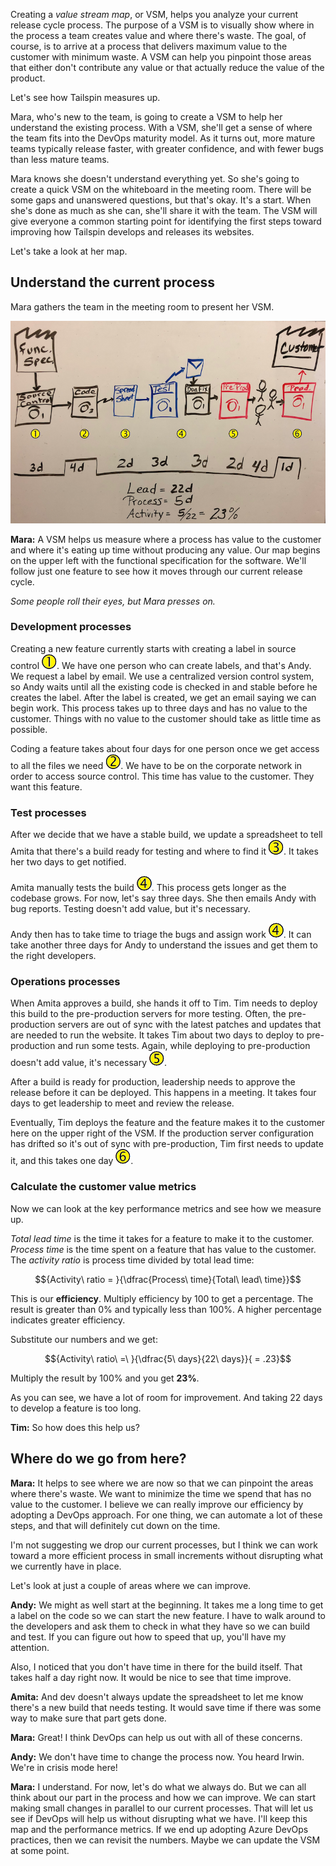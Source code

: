 Creating a *value stream map*, or VSM, helps you analyze your current release cycle process. The purpose of a VSM is to visually show where in the process a team creates value and where there's waste. The goal, of course, is to arrive at a process that delivers maximum value to the customer with minimum waste. A VSM can help you pinpoint those areas that either don't contribute any value or that actually reduce the value of the product.

Let's see how Tailspin measures up.

Mara, who's new to the team, is going to create a VSM to help her understand the existing process. With a VSM, she'll get a sense of where the team fits into the DevOps maturity model. As it turns out, more mature teams typically release faster, with greater confidence, and with fewer bugs than less mature teams.

Mara knows she doesn't understand everything yet. So she's going to create a quick VSM on the whiteboard in the meeting room. There will be some gaps and unanswered questions, but that's okay. It's a start. When she's done as much as she can, she'll share it with the team. The VSM will give everyone a common starting point for identifying the first steps toward improving how Tailspin develops and releases its websites.

Let's take a look at her map.

## Understand the current process

Mara gathers the team in the meeting room to present her VSM.

![A whiteboard showing the value stream map](../media/4-vsm-whiteboard2.png)

**Mara:** A VSM helps us measure where a process has value to the customer and where it's eating up time without producing any value. Our map begins on the upper left with the functional specification for the software. We'll follow just one feature to see how it moves through our current release cycle.

*Some people roll their eyes, but Mara presses on.*

### Development processes

Creating a new feature currently starts with creating a label in source control ![Callout 1](../../shared/media/callout-01.png). We have one person who can create labels, and that's Andy. We request a label by email. We use a centralized version control system, so Andy waits until all the existing code is checked in and stable before he creates the label. After the label is created, we get an email saying we can begin work. This process takes up to three days and has no value to the customer. Things with no value to the customer should take as little time as possible.

Coding a feature takes about four days for one person once we get access to all the files we need ![Callout 2](../../shared/media/callout-02.png). We have to be on the corporate network in order to access source control. This time has value to the customer. They want this feature.

### Test processes

After we decide that we have a stable build, we update a spreadsheet to tell Amita that there's a build ready for testing and where to find it ![Callout 3](../../shared/media/callout-03.png). It takes her two days to get notified.

Amita manually tests the build ![Callout 4](../../shared/media/callout-04.png). This process gets longer as the codebase grows. For now, let's say three days. She then emails Andy with bug reports. Testing doesn't add value, but it's necessary.

Andy then has to take time to triage the bugs and assign work ![Callout 4](../../shared/media/callout-04.png). It can take another three days for Andy to understand the issues and get them to the right developers.

### Operations processes

When Amita approves a build, she hands it off to Tim. Tim needs to deploy this build to the pre-production servers for more testing. Often, the pre-production servers are out of sync with the latest patches and updates that are needed to run the website. It takes Tim about two days to deploy to pre-production and run some tests. Again, while deploying to pre-production doesn't add value, it's necessary ![Callout 5](../../shared/media/callout-05.png).

After a build is ready for production, leadership needs to approve the release before it can be deployed. This happens in a meeting. It takes four days to get leadership to meet and review the release.

Eventually, Tim deploys the feature and the feature makes it to the customer here on the upper right of the VSM. If the production server configuration has drifted so it's out of sync with pre-production, Tim first needs to update it, and this takes one day ![Callout 6](../../shared/media/callout-06.png).

### Calculate the customer value metrics

Now we can look at the key performance metrics and see how we measure up.

*Total lead time* is the time it takes for a feature to make it to the customer. *Process time* is the time spent on a feature that has value to the customer. The *activity ratio* is process time divided by total lead time:

$${Activity\ ratio = }{\dfrac{Process\ time}{Total\ lead\ time}}$$

This is our **efficiency**. Multiply efficiency by 100 to get a percentage. The result is greater than 0% and typically less than 100%. A higher percentage indicates greater efficiency.

Substitute our numbers and we get:

$${Activity\ ratio\ =\ }{\dfrac{5\ days}{22\ days}}{ = .23}$$

Multiply the result by 100% and you get **23%**.

As you can see, we have a lot of room for improvement. And taking 22 days to develop a feature is too long.

**Tim:** So how does this help us?

## Where do we go from here?

**Mara:** It helps to see where we are now so that we can pinpoint the areas where there's waste. We want to minimize the time we spend that has no value to the customer. I believe we can really improve our efficiency by adopting a DevOps approach. For one thing, we can automate a lot of these steps, and that will definitely cut down on the time.

I'm not suggesting we drop our current processes, but I think we can work toward a more efficient process in small increments without disrupting what we currently have in place.

Let's look at just a couple of areas where we can improve.

**Andy:** We might as well start at the beginning. It takes me a long time to get a label on the code so we can start the new feature. I have to walk around to the developers and ask them to check in what they have so we can build and test. If you can figure out how to speed that up, you'll have my attention.

Also, I noticed that you don't have time in there for the build itself. That takes half a day right now. It would be nice to see that time improve.

**Amita:** And dev doesn't always update the spreadsheet to let me know there's a new build that needs testing. It would save time if there was some way to make sure that part gets done.

**Mara:** Great! I think DevOps can help us out with all of these concerns.

**Andy:** We don't have time to change the process now. You heard Irwin. We're in crisis mode here!

**Mara:** I understand. For now, let's do what we always do. But we can all think about our part in the process and how we can improve. We can start making small changes in parallel to our current processes. That will let us see if DevOps will help us without disrupting what we have. I'll keep this map and the performance metrics. If we end up adopting Azure DevOps practices, then we can revisit the numbers. Maybe we can update the VSM at some point.